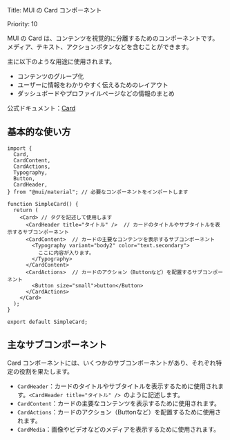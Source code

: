 Title: MUI の Card コンポーネント

Priority: 10  

MUI の Card は、コンテンツを視覚的に分離するためのコンポーネントです。  
メディア、テキスト、アクションボタンなどを含むことができます。  

主に以下のような用途に使用されます。  

- コンテンツのグループ化
- ユーザーに情報をわかりやすく伝えるためのレイアウト
- ダッシュボードやプロファイルページなどの情報のまとめ

公式ドキュメント：[Card](https://mui.com/material-ui/react-card/)  

## 基本的な使い方

```tsx
import {
  Card,
  CardContent,
  CardActions,
  Typography,
  Button,
  CardHeader,
} from "@mui/material"; // 必要なコンポーネントをインポートします

function SimpleCard() {
  return (
    <Card> // タグを記述して使用します
      <CardHeader title="タイトル" />  // カードのタイトルやサブタイトルを表示するサブコンポーネント
      <CardContent>  // カードの主要なコンテンツを表示するサブコンポーネント
        <Typography variant="body2" color="text.secondary">
          ここに内容が入ります。
        </Typography>
      </CardContent>
      <CardActions>  // カードのアクション（Buttonなど）を配置するサブコンポーネント
        <Button size="small">button</Button>
      </CardActions>
    </Card>
  );
}

export default SimpleCard;
```

## 主なサブコンポーネント  

Card コンポーネントには、いくつかのサブコンポーネントがあり、それぞれ特定の役割を果たします。

- `CardHeader`：カードのタイトルやサブタイトルを表示するために使用されます。`<CardHeader title="タイトル" /> `のように記述します。
- `CardContent`：カードの主要なコンテンツを表示するために使用されます。
- `CardActions`：カードのアクション（Buttonなど）を配置するために使用されます。
- `CardMedia`：画像やビデオなどのメディアを表示するために使用されます。

